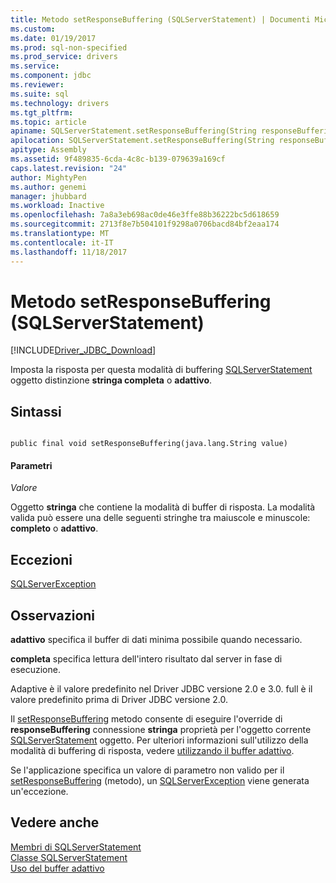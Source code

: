 ```yaml
---
title: Metodo setResponseBuffering (SQLServerStatement) | Documenti Microsoft
ms.custom: 
ms.date: 01/19/2017
ms.prod: sql-non-specified
ms.prod_service: drivers
ms.service: 
ms.component: jdbc
ms.reviewer: 
ms.suite: sql
ms.technology: drivers
ms.tgt_pltfrm: 
ms.topic: article
apiname: SQLServerStatement.setResponseBuffering(String responseBufferingValue)
apilocation: SQLServerStatement.setResponseBuffering(String responseBufferingValue)
apitype: Assembly
ms.assetid: 9f489835-6cda-4c8c-b139-079639a169cf
caps.latest.revision: "24"
author: MightyPen
ms.author: genemi
manager: jhubbard
ms.workload: Inactive
ms.openlocfilehash: 7a8a3eb698ac0de46e3ffe88b36222bc5d618659
ms.sourcegitcommit: 2713f8e7b504101f9298a0706bacd84bf2eaa174
ms.translationtype: MT
ms.contentlocale: it-IT
ms.lasthandoff: 11/18/2017
---
```

# <a name="setresponsebuffering-method-sqlserverstatement"></a>Metodo setResponseBuffering (SQLServerStatement)
[!INCLUDE[Driver_JDBC_Download](../../../includes/driver_jdbc_download.md)]

  Imposta la risposta per questa modalità di buffering [SQLServerStatement](../../../connect/jdbc/reference/sqlserverstatement-class.md) oggetto distinzione **stringa completa** o **adattivo**.  
  
## <a name="syntax"></a>Sintassi  
  
```  
  
public final void setResponseBuffering(java.lang.String value)  
```  
  
#### <a name="parameters"></a>Parametri  
 *Valore*  
  
 Oggetto **stringa** che contiene la modalità di buffer di risposta. La modalità valida può essere una delle seguenti stringhe tra maiuscole e minuscole: **completo** o **adattivo**.  
  
## <a name="exceptions"></a>Eccezioni  
 [SQLServerException](../../../connect/jdbc/reference/sqlserverexception-class.md)  
  
## <a name="remarks"></a>Osservazioni  
 **adattivo** specifica il buffer di dati minima possibile quando necessario.  
  
 **completa** specifica lettura dell'intero risultato dal server in fase di esecuzione.  
  
 Adaptive è il valore predefinito nel Driver JDBC versione 2.0 e 3.0. full è il valore predefinito prima di Driver JDBC versione 2.0.  
  
 Il [setResponseBuffering](../../../connect/jdbc/reference/setresponsebuffering-method-sqlserverstatement.md) metodo consente di eseguire l'override di **responseBuffering** connessione **stringa** proprietà per l'oggetto corrente [ SQLServerStatement](../../../connect/jdbc/reference/sqlserverstatement-class.md) oggetto. Per ulteriori informazioni sull'utilizzo della modalità di buffering di risposta, vedere [utilizzando il buffer adattivo](../../../connect/jdbc/using-adaptive-buffering.md).  
  
 Se l'applicazione specifica un valore di parametro non valido per il [setResponseBuffering](../../../connect/jdbc/reference/setresponsebuffering-method-sqlserverstatement.md) (metodo), un [SQLServerException](../../../connect/jdbc/reference/sqlserverexception-class.md) viene generata un'eccezione.  
  
## <a name="see-also"></a>Vedere anche  
 [Membri di SQLServerStatement](../../../connect/jdbc/reference/sqlserverstatement-members.md)   
 [Classe SQLServerStatement](../../../connect/jdbc/reference/sqlserverstatement-class.md)   
 [Uso del buffer adattivo](../../../connect/jdbc/using-adaptive-buffering.md)  
  
  
